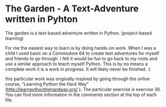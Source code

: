 # The Garden - A Text-Adventure written in Pyhton
The garden is a text-based adventure written in Python.  (project-based learning)

For me the easiest way to learn is by doing hands-on work. When I was a child I used basic on a Commodore 64 to create text adventures for myself and friends to go through. I felt it would be fun to go back to my roots and use a similar approach to teach myself Python. This is by no means a complete work it is a work in progress. It will likely never be finished. :)

this particular work was originally inspired by going through the online course, “Learning Python the Hard Way” (http://learnpythonthehardway.org/ ). The particular exercise is exercise 36. You can find more information in the comments section at the top of each file.
